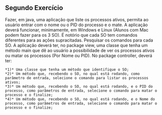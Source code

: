 ## Segundo Exercício

Fazer, em java, uma aplicação que liste os processos ativos, permita ao usuário entrar com o nome ou o PID do processo e o mate. A aplicação deverá funcionar, minimamente, em Windows e Linux (Alunos com Mac podem fazer para os 3 SO). É notório que cada SO tem comandos diferentes para as ações supracitadas. Pesquisar os comandos para cada SO. A aplicação deverá ter, no package view, uma classe que tenha um método main que dê ao usuário a possibilidade de ver os processos ativos ou matar os processos (Por Nome ou PID). No package controller, deverá ter: 

    *1)* Uma classe que tenha um método que identifique o SO;     
    *2)* Um método que, recebendo o SO, no qual está rodando, como parâmetro de entrada, selecione o comando para listar os processos ativos; 
    *3)* Um método que, recebendo o SO, no qual está rodando, e o PID do processo, como parâmetros de entrada, selecione o comando para matar o processo e o finalize; 
    *4)* Um método que, recebendo o SO, no qual está rodando, e o Nome do processo, como parâmetros de entrada, selecione o comando para matar o processo e o finalize; 
